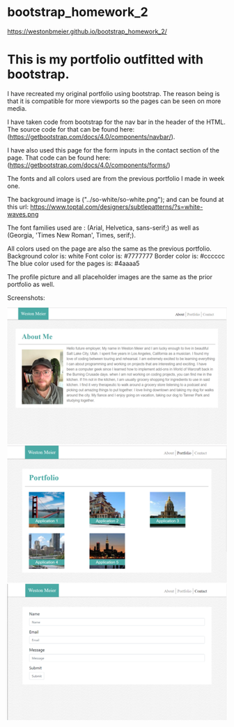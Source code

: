 # bootstrap_homework_2

https://westonbmeier.github.io/bootstrap_homework_2/



# This is my portfolio outfitted with bootstrap. 

I have recreated my original portfolio using bootstrap. The reason being is that it is compatible for more viewports so the pages can be seen on more media.  

I have taken code from bootstrap for the nav bar in the header of the HTML. The source code for that can be found here: (https://getbootstrap.com/docs/4.0/components/navbar/). 

I have also used this page for the form inputs in the contact section of the page. That code can be found here: (https://getbootstrap.com/docs/4.0/components/forms/)

The fonts and all colors used are from the previous portfolio I made in week one. 

The background image is ("../so-white/so-white.png"); and can be found at this url: https://www.toptal.com/designers/subtlepatterns/?s=white-waves.png

The font families used are : (Arial, Helvetica, sans-serif;) as well as (Georgia, 'Times New Roman', Times, serif;). 

All colors used on the page are also the same as the previous portfolio. 
Background color is: white
Font color is: #7777777
Border color is: #cccccc
The blue color used for the pages is: #4aaaa5

The profile picture and all placeholder images are the same as the prior portfolio as well. 


Screenshots: 

![About Me Page](resources/aboutpage.PNG)
![Portfolio Page](resources/portfoliopage.PNG)
![Contact Page](resources/contactpage.PNG)